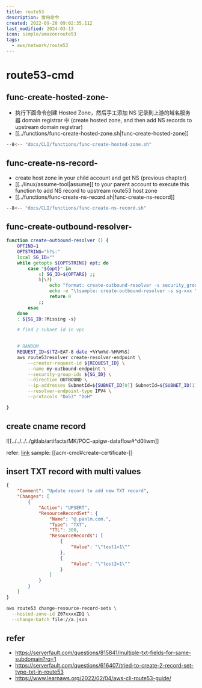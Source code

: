 ```yaml
---
title: route53
description: 常用命令
created: 2022-09-20 09:02:35.112
last_modified: 2024-03-13
icon: simple/amazonroute53
tags:
  - aws/network/route53
---
```


# route53-cmd
## func-create-hosted-zone-
- 执行下面命令创建 Hosted Zone，然后手工添加 NS 记录到上游的域名服务器 domain registrar 中 (create hosted zone, and then add NS records to upstream domain registrar)
- [[../functions/func-create-hosted-zone.sh|func-create-hosted-zone]]
```sh title="func-create-hosted-zone" linenums="1"
--8<-- "docs/CLI/functions/func-create-hosted-zone.sh"
```

## func-create-ns-record-
- create host zone in your child account and get NS (previous chapter)
- [[../linux/assume-tool|assume]] to your parent account to execute this function to add NS record to upstream route53 host zone
- [[../functions/func-create-ns-record.sh|func-create-ns-record]]
```sh title="func-create-ns-record" linenums="1"
--8<-- "docs/CLI/functions/func-create-ns-record.sh"
```

## func-create-outbound-resolver-

```sh
function create-outbound-resolver () {
    OPTIND=1
    OPTSTRING="h?s:"
    local SG_ID=""
    while getopts ${OPTSTRING} opt; do
        case "${opt}" in
            s) SG_ID=${OPTARG} ;;
            h|\?) 
                echo "format: create-outbound-resolver -s security_group_id "
                echo -e "\tsample: create-outbound-resolver -s sg-xxx "
                return 0
            ;;
        esac
    done
    : ${SG_ID:?Missing -s}

    # find 2 subnet id in vpc
    

    # RANDOM
    REQUEST_ID=$(TZ=EAT-8 date +%Y%m%d-%H%M%S)
    aws route53resolver create-resolver-endpoint \
        --creator-request-id ${REQUEST_ID} \
        --name my-outbound-endpoint \
        --security-group-ids ${SG_ID} \
        --direction OUTBOUND \
        --ip-addresses SubnetId=${SUBNET_ID[0]} SubnetId=${SUBNET_ID[1]}  \
        --resolver-endpoint-type IPV4 \
        --protocols "Do53" "DoH"

}
```

## create cname record

![[../../../../gitlab/artifacts/MK/POC-apigw-dataflow#^d0liwm]]

refer: [link](https://repost.aws/knowledge-center/simple-resource-record-route53-cli) 
sample: [[acm-cmd#create-certificate-]]

## insert TXT record with multi values

```json
{
    "Comment": "Update record to add new TXT record",
    "Changes": [
        {
            "Action": "UPSERT",
            "ResourceRecordSet": {
                "Name": "@.panlm.com.",
                "Type": "TXT",
                "TTL": 300,
                "ResourceRecords": [
                    {
                        "Value": "\"test1=1\""
                    },
                    {
                        "Value": "\"test2=1\""
                    }
                ]
            }
        }
    ]
}
```

```sh
aws route53 change-resource-record-sets \
  --hosted-zone-id Z07xxxxZD1 \
  --change-batch file://a.json

```

## refer

- https://serverfault.com/questions/815841/multiple-txt-fields-for-same-subdomain?rq=1
- https://serverfault.com/questions/616407/tried-to-create-2-record-set-type-txt-in-route53
- https://www.learnaws.org/2022/02/04/aws-cli-route53-guide/



